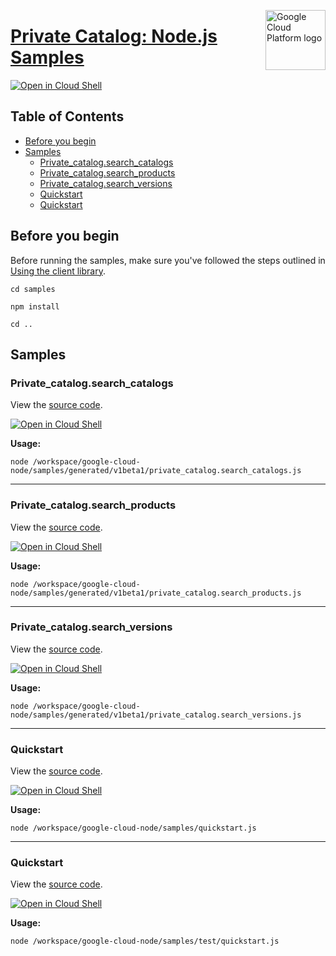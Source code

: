 [//]: # "This README.md file is auto-generated, all changes to this file will be lost."
[//]: # "To regenerate it, use `python -m synthtool`."
<img src="https://avatars2.githubusercontent.com/u/2810941?v=3&s=96" alt="Google Cloud Platform logo" title="Google Cloud Platform" align="right" height="96" width="96"/>

# [Private Catalog: Node.js Samples](https://github.com/googleapis/google-cloud-node)

[![Open in Cloud Shell][shell_img]][shell_link]



## Table of Contents

* [Before you begin](#before-you-begin)
* [Samples](#samples)
  * [Private_catalog.search_catalogs](#private_catalog.search_catalogs)
  * [Private_catalog.search_products](#private_catalog.search_products)
  * [Private_catalog.search_versions](#private_catalog.search_versions)
  * [Quickstart](#quickstart)
  * [Quickstart](#quickstart)

## Before you begin

Before running the samples, make sure you've followed the steps outlined in
[Using the client library](https://github.com/googleapis/google-cloud-node#using-the-client-library).

`cd samples`

`npm install`

`cd ..`

## Samples



### Private_catalog.search_catalogs

View the [source code](https://github.com/googleapis/google-cloud-node/blob/main//workspace/google-cloud-node/samples/generated/v1beta1/private_catalog.search_catalogs.js).

[![Open in Cloud Shell][shell_img]](https://console.cloud.google.com/cloudshell/open?git_repo=https://github.com/googleapis/google-cloud-node&page=editor&open_in_editor=/workspace/google-cloud-node/samples/generated/v1beta1/private_catalog.search_catalogs.js,samples/README.md)

__Usage:__


`node /workspace/google-cloud-node/samples/generated/v1beta1/private_catalog.search_catalogs.js`


-----




### Private_catalog.search_products

View the [source code](https://github.com/googleapis/google-cloud-node/blob/main//workspace/google-cloud-node/samples/generated/v1beta1/private_catalog.search_products.js).

[![Open in Cloud Shell][shell_img]](https://console.cloud.google.com/cloudshell/open?git_repo=https://github.com/googleapis/google-cloud-node&page=editor&open_in_editor=/workspace/google-cloud-node/samples/generated/v1beta1/private_catalog.search_products.js,samples/README.md)

__Usage:__


`node /workspace/google-cloud-node/samples/generated/v1beta1/private_catalog.search_products.js`


-----




### Private_catalog.search_versions

View the [source code](https://github.com/googleapis/google-cloud-node/blob/main//workspace/google-cloud-node/samples/generated/v1beta1/private_catalog.search_versions.js).

[![Open in Cloud Shell][shell_img]](https://console.cloud.google.com/cloudshell/open?git_repo=https://github.com/googleapis/google-cloud-node&page=editor&open_in_editor=/workspace/google-cloud-node/samples/generated/v1beta1/private_catalog.search_versions.js,samples/README.md)

__Usage:__


`node /workspace/google-cloud-node/samples/generated/v1beta1/private_catalog.search_versions.js`


-----




### Quickstart

View the [source code](https://github.com/googleapis/google-cloud-node/blob/main//workspace/google-cloud-node/samples/quickstart.js).

[![Open in Cloud Shell][shell_img]](https://console.cloud.google.com/cloudshell/open?git_repo=https://github.com/googleapis/google-cloud-node&page=editor&open_in_editor=/workspace/google-cloud-node/samples/quickstart.js,samples/README.md)

__Usage:__


`node /workspace/google-cloud-node/samples/quickstart.js`


-----




### Quickstart

View the [source code](https://github.com/googleapis/google-cloud-node/blob/main//workspace/google-cloud-node/samples/test/quickstart.js).

[![Open in Cloud Shell][shell_img]](https://console.cloud.google.com/cloudshell/open?git_repo=https://github.com/googleapis/google-cloud-node&page=editor&open_in_editor=/workspace/google-cloud-node/samples/test/quickstart.js,samples/README.md)

__Usage:__


`node /workspace/google-cloud-node/samples/test/quickstart.js`






[shell_img]: https://gstatic.com/cloudssh/images/open-btn.png
[shell_link]: https://console.cloud.google.com/cloudshell/open?git_repo=https://github.com/googleapis/google-cloud-node&page=editor&open_in_editor=samples/README.md
[product-docs]: https://cloud.google.com/private-catalog/
